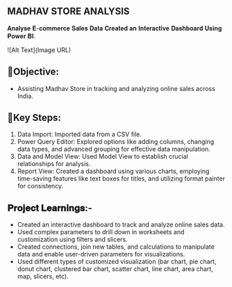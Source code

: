 ## MADHAV STORE ANALYSIS
𝐀𝐧𝐚𝐥𝐲𝐬𝐞 𝐄-𝐜𝐨𝐦𝐦𝐞𝐫𝐜𝐞 𝐒𝐚𝐥𝐞𝐬 𝐃𝐚𝐭𝐚 𝐂𝐫𝐞𝐚𝐭𝐞𝐝 𝐚𝐧 𝐈𝐧𝐭𝐞𝐫𝐚𝐜𝐭𝐢𝐯𝐞 𝐃𝐚𝐬𝐡𝐛𝐨𝐚𝐫𝐝 𝐔𝐬𝐢𝐧𝐠 𝐏𝐨𝐰𝐞𝐫 𝐁𝐈. 

![Alt Text](Image URL)


## 📌Objective:
- Assisting Madhav Store in tracking and analyzing online sales across India.

## 📌Key Steps:
1. Data Import: Imported data from a CSV file.
2. Power Query Editor: Explored options like adding columns, changing data types, and advanced grouping for effective data manipulation.
3. Data and Model View: Used Model View to establish crucial relationships for analysis.
4. Report View: Created a dashboard using various charts, employing time-saving features like text boxes for titles, and utilizing format painter for consistency.

## 𝐏𝐫𝐨𝐣𝐞𝐜𝐭 𝐋𝐞𝐚𝐫𝐧𝐢𝐧𝐠𝐬:-
 - Created an interactive dashboard to track and analyze online sales data.
 - Used complex parameters to drill down in worksheets and customization using filters and slicers.
 -  Created connections, join new tables, and calculations to manipulate data and enable user-driven parameters for visualizations.
 -  Used different types of customized visualization (bar chart, pie chart, donut chart, clustered bar chart, scatter chart, line chart, area chart, map, slicers, etc).

